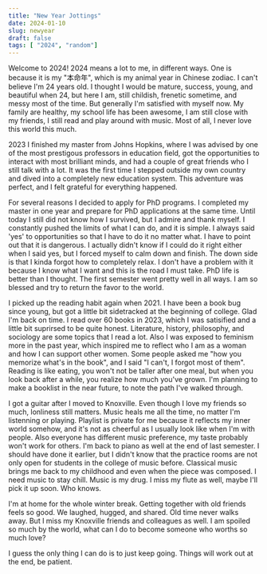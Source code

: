 ```yaml
---
title: "New Year Jottings"
date: 2024-01-10
slug: newyear
draft: false
tags: [ "2024", "random"]
---
```

Welcome to 2024! 2024 means a lot to me, in different ways. One is because it is my "本命年", which is my animal year in Chinese zodiac. I can't believe I'm 24 years old. I thought I would be mature, success, young, and beautiful when 24, but here I am, still childish, frenetic sometime, and messy most of the time. But generally I'm satisfied with myself now. My family are healthy, my school life has been awesome, I am still close with my friends, I still read and play around with music. Most of all, I never love this world this much. 

2023 I finished my master from Johns Hopkins, where I was advised by one of the most prestigous professors in education field, got the opportunities to interact with most brilliant minds, and had a couple of great friends who I still talk with a lot. It was the first time I stepped outside my own country and dived into a completely new education system. This adventure was perfect, and I felt grateful for everything happened. 

For several reasons I decided to apply for PhD programs. I completed my master in one year and prepare for PhD applications at the same time. Until today I still did not know how I survived, but I admire and thank myself. I constantly pushed the limits of what I can do, and it is simple. I always said 'yes' to opportunities so that I have to do it no matter what. I have to point out that it is dangerous. I actually didn't know if I could do it right either when I said yes, but I forced myself to calm down and finish. The down side is that I kinda forgot how to completely relax. I don't have a problem with it because I know what I want and this is the road I must take. PhD life is better than I thought. The first semester went pretty well in all ways. I am so blessed and try to return the favor to the world. 

I picked up the reading habit again when 2021. I have been a book bug since young, but got a little bit sidetracked at the beginning of college. Glad I'm back on time. I read over 60 books in 2023, which I was satisified and a little bit suprirsed to be quite honest. Literature, history, philosophy, and sociology are some topics that I read a lot. Also I was exposed to feminism more in the past year, which inspired me to reflect who I am as a woman and how I can support other women. Some people asked me "how you memorize what's in the book", and I said "I can't, I forgot most of them". Reading is like eating, you won't not be taller after one meal, but when you look back after a while, you realize how much you've grown. I'm planning to make a booklist in the near future, to note the path I've walked through. 

I got a guitar after I moved to Knoxville. Even though I love my friends so much, lonliness still matters. Music heals me all the time, no matter I'm listenning or playing. Playlist is private for me because it reflects my inner world somehow, and it's not as cheerful as I usually look like when I'm with people. Also everyone has different music preference, my taste probably won't work for others. I'm back to piano as well at the end of last semester. I should have done it earlier, but I didn't know that the practice rooms are not only open for students in the college of music before. Classical music brings me back to my childhood and even when the piece was composed. I need music to stay chill. Music is my drug. I miss my flute as well, maybe I'll pick it up soon. Who knows. 

I'm at home for the whole winter break. Getting together with old friends feels so good. We laughed, hugged, and shared. Old time never walks away. But I miss my Knoxville friends and colleagues as well. I am spoiled so much by the world, what can I do to become someone who worths so much love?

I guess the only thing I can do is to just keep going. Things will work out at the end, be patient. 